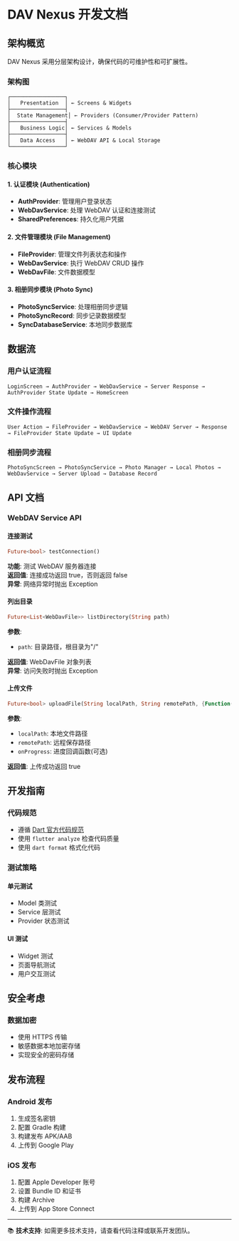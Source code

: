 # DAV Nexus 开发文档

## 架构概览

DAV Nexus 采用分层架构设计，确保代码的可维护性和可扩展性。

### 架构图

```
┌─────────────────┐
│   Presentation  │ ← Screens & Widgets
├─────────────────┤
│  State Management│ ← Providers (Consumer/Provider Pattern)
├─────────────────┤
│   Business Logic│ ← Services & Models
├─────────────────┤
│   Data Access   │ ← WebDAV API & Local Storage
└─────────────────┘
```

### 核心模块

#### 1. 认证模块 (Authentication)

- **AuthProvider**: 管理用户登录状态
- **WebDavService**: 处理 WebDAV 认证和连接测试
- **SharedPreferences**: 持久化用户凭据

#### 2. 文件管理模块 (File Management)

- **FileProvider**: 管理文件列表状态和操作
- **WebDavService**: 执行 WebDAV CRUD 操作
- **WebDavFile**: 文件数据模型

#### 3. 相册同步模块 (Photo Sync)

- **PhotoSyncService**: 处理相册同步逻辑
- **PhotoSyncRecord**: 同步记录数据模型
- **SyncDatabaseService**: 本地同步数据库

## 数据流

### 用户认证流程

```
LoginScreen → AuthProvider → WebDavService → Server Response → AuthProvider State Update → HomeScreen
```

### 文件操作流程

```
User Action → FileProvider → WebDavService → WebDAV Server → Response → FileProvider State Update → UI Update
```

### 相册同步流程

```
PhotoSyncScreen → PhotoSyncService → Photo Manager → Local Photos → WebDavService → Server Upload → Database Record
```

## API 文档

### WebDAV Service API

#### 连接测试

```dart
Future<bool> testConnection()
```

**功能**: 测试 WebDAV 服务器连接  
**返回值**: 连接成功返回 true，否则返回 false  
**异常**: 网络异常时抛出 Exception

#### 列出目录

```dart
Future<List<WebDavFile>> listDirectory(String path)
```

**参数**:

- `path`: 目录路径，根目录为"/"

**返回值**: WebDavFile 对象列表  
**异常**: 访问失败时抛出 Exception

#### 上传文件

```dart
Future<bool> uploadFile(String localPath, String remotePath, {Function(int, int)? onProgress})
```

**参数**:

- `localPath`: 本地文件路径
- `remotePath`: 远程保存路径
- `onProgress`: 进度回调函数(可选)

**返回值**: 上传成功返回 true

## 开发指南

### 代码规范

- 遵循 [Dart 官方代码规范](https://dart.dev/guides/language/effective-dart)
- 使用 `flutter analyze` 检查代码质量
- 使用 `dart format` 格式化代码

### 测试策略

#### 单元测试

- Model 类测试
- Service 层测试
- Provider 状态测试

#### UI 测试

- Widget 测试
- 页面导航测试
- 用户交互测试

## 安全考虑

### 数据加密

- 使用 HTTPS 传输
- 敏感数据本地加密存储
- 实现安全的密码存储

## 发布流程

### Android 发布

1. 生成签名密钥
2. 配置 Gradle 构建
3. 构建发布 APK/AAB
4. 上传到 Google Play

### iOS 发布

1. 配置 Apple Developer 账号
2. 设置 Bundle ID 和证书
3. 构建 Archive
4. 上传到 App Store Connect

---

📚 **技术支持**: 如需更多技术支持，请查看代码注释或联系开发团队。
